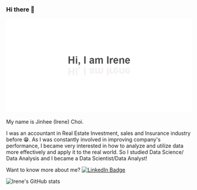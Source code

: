 ### Hi there 👋


![Irene's GitHub Banner](https://github.com/irenethebest/irenethebest/blob/main/banner.png?raw=true)

My name is Jinhee (Irene) Choi. 

I was an accountant in Real Estate Investment, sales and Insurance industry before :grin:. As I was constantly involved in improving company's performance, I became very interested in how to analyze and utilize data more effectively and apply it to the real world. So I studied Data Science/ Data Analysis and I became a Data Scientist/Data Analyst! 

Want to know more about me? 
[![LinkedIn Badge](https://img.shields.io/badge/LinkedIn-Profile-informational?style=flat&logo=linkedin&logoColor=white&color=0D76A8)](https://www.linkedin.com/in/braydon-coyer/)


![Irene's GitHub stats](https://github-readme-stats.vercel.app/api?username=irenethebest&show_icons=true&theme=react)
